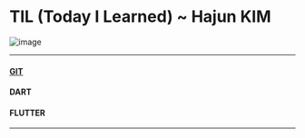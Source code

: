 # TIL (Today I Learned) ~ Hajun KIM

![image](https://github.com/algochemy/TIL/assets/152131529/d1204889-5955-4d46-b240-0020df6d6329)

<hr/>  

#### [GIT](https://github.com/algochemy/TIL/tree/main/git/git.md)

#### DART

#### FLUTTER

<hr/>
